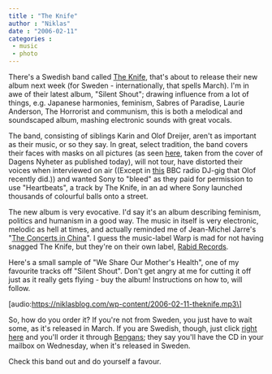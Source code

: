 ```yaml
---
title : "The Knife"
author : "Niklas"
date : "2006-02-11"
categories : 
 - music
 - photo
---
```


There's a Swedish band called [The Knife](http://www.theknife.net), that's about to release their new album next week (for Sweden - internationally, that spells March). I'm in awe of their latest album, "Silent Shout"; drawing influence from a lot of things, e.g. Japanese harmonies, feminism, Sabres of Paradise, Laurie Anderson, The Horrorist and communism, this is both a melodical and soundscaped album, mashing electronic sounds with great vocals.

The band, consisting of siblings Karin and Olof Dreijer, aren't as important as their music, or so they say. In great, select tradition, the band covers their faces with masks on all pictures (as seen [here](https://niklasblog.com/wp-content/2006-02-11-theknife.jpg "The Knife"), taken from the cover of Dagens Nyheter as published today), will not tour, have distorted their voices when interviewed on air ((Except in [this](http://www.bbc.co.uk/6music) BBC radio DJ-gig that Olof recently did.)) and wanted Sony to "bleed" as they paid for permission to use "Heartbeats", a track by The Knife, in an ad where Sony launched thousands of colourful balls onto a street.

The new album is very evocative. I'd say it's an album describing feminism, politics and humanism in a good way. The music in itself is very electronic, melodic as hell at times, and actually reminded me of Jean-Michel Jarre's "[The Concerts in China](http://www.allmusic.com/cg/amg.dll?p=amg&sql=10:x9z8b5b4bsqs)". I guess the music-label Warp is mad for not having snagged The Knife, but they're on their own label, [Rabid Records](http://rabidrecords.com).

Here's a small sample of "We Share Our Mother's Health", one of my favourite tracks off "Silent Shout". Don't get angry at me for cutting it off just as it really gets flying - buy the album! Instructions on how to, will follow.

\[audio:https://niklasblog.com/wp-content/2006-02-11-theknife.mp3\]

So, how do you order it? If you're not from Sweden, you just have to wait some, as it's released in March. If you are Swedish, though, just click [right here](https://www.bengans.se/popup/knife/popup_mall_se.asp "Swedes only, sadly") and you'll order it through [Bengans](http://www.bengans.se); they say you'll have the CD in your mailbox on Wednesday, when it's released in Sweden.

Check this band out and do yourself a favour.

